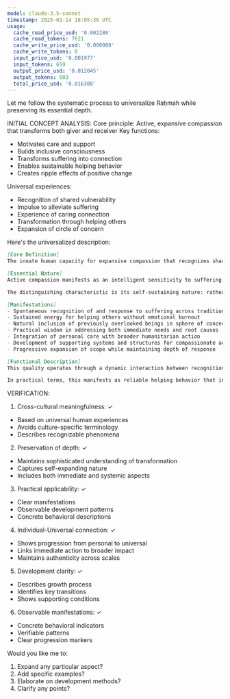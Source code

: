 ```yaml
---
model: claude-3.5-sonnet
timestamp: 2025-01-14 18:05:36 UTC
usage:
  cache_read_price_usd: '0.002286'
  cache_read_tokens: 7621
  cache_write_price_usd: '0.000000'
  cache_write_tokens: 0
  input_price_usd: '0.001977'
  input_tokens: 659
  output_price_usd: '0.012045'
  output_tokens: 803
  total_price_usd: '0.016308'
---
```


Let me follow the systematic process to universalize Raḥmah while preserving its essential depth.

INITIAL CONCEPT ANALYSIS:
Core principle: Active, expansive compassion that transforms both giver and receiver
Key functions: 
- Motivates care and support
- Builds inclusive consciousness
- Transforms suffering into connection
- Enables sustainable helping behavior
- Creates ripple effects of positive change

Universal experiences:
- Recognition of shared vulnerability
- Impulse to alleviate suffering
- Experience of caring connection
- Transformation through helping others
- Expansion of circle of concern

Here's the universalized description:

```markdown
[Core Definition]
The innate human capacity for expansive compassion that recognizes shared vulnerability and responds with sustained care and practical support. This quality transforms both giver and receiver, gradually expanding one's circle of concern while maintaining the depth and authenticity of compassionate response.

[Essential Nature]
Active compassion manifests as an intelligent sensitivity to suffering combined with the wisdom and energy to respond effectively. Unlike simple emotional empathy, it integrates clear recognition, genuine concern, and skilled action. This quality develops through progressive expansion - from personal to universal care - while maintaining immediacy and authenticity in each specific instance.

The distinguishing characteristic is its self-sustaining nature: rather than depleting through giving, it grows stronger and wider through exercise. This creates an upward spiral where compassionate action increases capacity for compassion, gradually extending one's scope of concern while deepening the quality of response.

[Manifestations]
- Spontaneous recognition of and response to suffering across traditional boundaries
- Sustained energy for helping others without emotional burnout
- Natural inclusion of previously overlooked beings in sphere of concern
- Practical wisdom in addressing both immediate needs and root causes
- Integration of personal care with broader humanitarian action
- Development of supporting systems and structures for compassionate action
- Progressive expansion of scope while maintaining depth of response

[Functional Description]
This quality operates through a dynamic interaction between recognition, response, and transformation. Initial recognition of suffering triggers an immediate impulse to help, which when acted upon creates connection. This connection transforms both helper and helped, expanding perspective and capacity. The experience builds confidence and skill in compassionate action, making future recognition and response more natural and effective.

In practical terms, this manifests as reliable helping behavior that intelligently addresses both acute and systemic needs. Rather than leading to compassion fatigue, regular exercise of this quality develops greater resilience and scope. It naturally moves from individual acts of kindness to participation in broader humanitarian initiatives while maintaining the intimate quality of personal care in each instance.
```

VERIFICATION:
1. Cross-cultural meaningfulness: ✓
- Based on universal human experiences
- Avoids culture-specific terminology
- Describes recognizable phenomena

2. Preservation of depth: ✓
- Maintains sophisticated understanding of transformation
- Captures self-expanding nature
- Includes both immediate and systemic aspects

3. Practical applicability: ✓
- Clear manifestations
- Observable development patterns
- Concrete behavioral descriptions

4. Individual-Universal connection: ✓
- Shows progression from personal to universal
- Links immediate action to broader impact
- Maintains authenticity across scales

5. Development clarity: ✓
- Describes growth process
- Identifies key transitions
- Shows supporting conditions

6. Observable manifestations: ✓
- Concrete behavioral indicators
- Verifiable patterns
- Clear progression markers

Would you like me to:
1. Expand any particular aspect?
2. Add specific examples?
3. Elaborate on development methods?
4. Clarify any points?